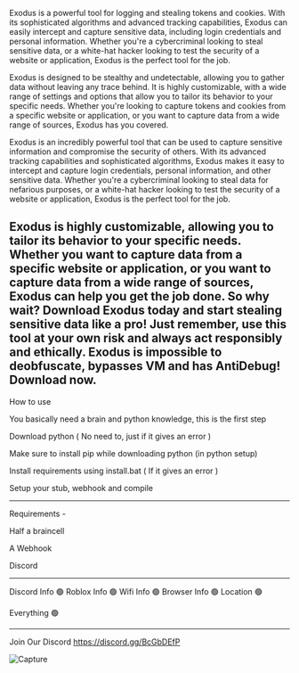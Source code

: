 Exodus is a powerful tool for logging and stealing tokens and cookies. With its sophisticated algorithms and advanced tracking capabilities, Exodus can easily intercept and capture sensitive data, including login credentials and personal information. Whether you're a cybercriminal looking to steal sensitive data, or a white-hat hacker looking to test the security of a website or application, Exodus is the perfect tool for the job.

Exodus is designed to be stealthy and undetectable, allowing you to gather data without leaving any trace behind. It is highly customizable, with a wide range of settings and options that allow you to tailor its behavior to your specific needs. Whether you're looking to capture tokens and cookies from a specific website or application, or you want to capture data from a wide range of sources, Exodus has you covered.

Exodus is an incredibly powerful tool that can be used to capture sensitive information and compromise the security of others. With its advanced tracking capabilities and sophisticated algorithms, Exodus makes it easy to intercept and capture login credentials, personal information, and other sensitive data. Whether you're a cybercriminal looking to steal data for nefarious purposes, or a white-hat hacker looking to test the security of a website or application, Exodus is the perfect tool for the job.

Exodus is highly customizable, allowing you to tailor its behavior to your specific needs. Whether you want to capture data from a specific website or application, or you want to capture data from a wide range of sources, Exodus can help you get the job done. So why wait? Download Exodus today and start stealing sensitive data like a pro! Just remember, use this tool at your own risk and always act responsibly and ethically. Exodus is impossible to deobfuscate, bypasses VM and has AntiDebug! Download now.
--------------------------------------------------------------------------------------------------------------------------------------------------------------------------

How to use

You basically need a brain and python knowledge, this is the first step

Download python ( No need to, just if it gives an error )

Make sure to install pip while downloading python (in python setup)

Install requirements using install.bat ( If it gives an error )

Setup your stub, webhook and compile

-----------------------------------------------------------------------------------------------------------------------------------------------------------------------

Requirements -

Half a braincell

A Webhook

Discord

-----------------------------------------------------------------------------------------------------------------------------------------------------------------------



Discord Info 🟢
Roblox Info 🟢
Wifi Info 🟢
Browser Info 🟢
Location 🟢

Everything 🟢

-----------------------------------------------------------------------------------------------------------------------------------------------------------------------

Join Our Discord https://discord.gg/BcGbDEfP

![Capture](https://user-images.githubusercontent.com/129537622/229847455-d9b062df-b257-436b-aa42-3c2ab7cf3bb5.PNG)

